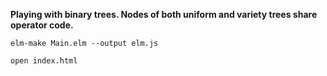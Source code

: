 **Playing with binary trees.
Nodes of both uniform and variety trees share operator code.**


`elm-make Main.elm --output elm.js`

`open index.html`
